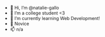 - 👋 Hi, I’m @natalie-gallo
- 👀 I’m a college student <3
- 🌱 I’m currently learning Web Development!
- 💞️ Novice
- 📫 n/a

<!---
natalie-gallo/natalie-gallo is a ✨ special ✨ repository because its `README.md` (this file) appears on your GitHub profile.
You can click the Preview link to take a look at your changes.
--->
